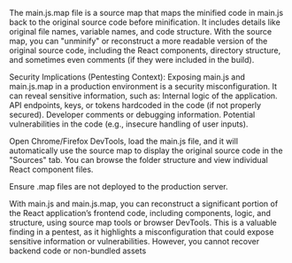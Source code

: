 The main.js.map file is a source map that maps the minified code in main.js back to the original source code before minification. It includes details like original file names, variable names, and code structure.
With the source map, you can "unminify" or reconstruct a more readable version of the original source code, including the React components, directory structure, and sometimes even comments (if they were included in the build).

Security Implications (Pentesting Context):
Exposing main.js and main.js.map in a production environment is a security misconfiguration. It can reveal sensitive information, such as:
Internal logic of the application.
API endpoints, keys, or tokens hardcoded in the code (if not properly secured).
Developer comments or debugging information.
Potential vulnerabilities in the code (e.g., insecure handling of user inputs).

Open Chrome/Firefox DevTools, load the main.js file, and it will automatically use the source map to display the original source code in the "Sources" tab.
You can browse the folder structure and view individual React component files.


Ensure .map files are not deployed to the production server.

With main.js and main.js.map, you can reconstruct a significant portion of the React application’s frontend code, including components, logic, and structure, using source map tools or browser DevTools. This is a valuable finding in a pentest, as it highlights a misconfiguration that could expose sensitive information or vulnerabilities. However, you cannot recover backend code or non-bundled assets
